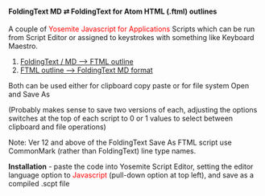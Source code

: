 #### FoldingText MD ⇄ FoldingText for Atom HTML (.ftml) outlines

A couple of <font color="red">Yosemite Javascript for Applications</font> Scripts which can be run from Script Editor or assigned to keystrokes with something like Keyboard Maestro.

1. [FoldingText / MD --> FTML outline](./FTSaveAsFTML.applescript)
3. [FTML outline --> FoldingText MD format](./FTML2MD.applescript)

Both can be used either for clipboard copy paste or for file system Open and Save As

(Probably makes sense to save two versions of each, adjusting the options switches at the top of each script to 0 or 1 values to select between clipboard and file operations)

Note: Ver 12 and above of the FoldingText Save As FTML script use CommonMark (rather than FoldingText) line type names.

**Installation** - paste the code into Yosemite Script Editor, setting the editor language option to <font color="red">Javascript</font> (pull-down option at top left), and save as a compiled .scpt file
